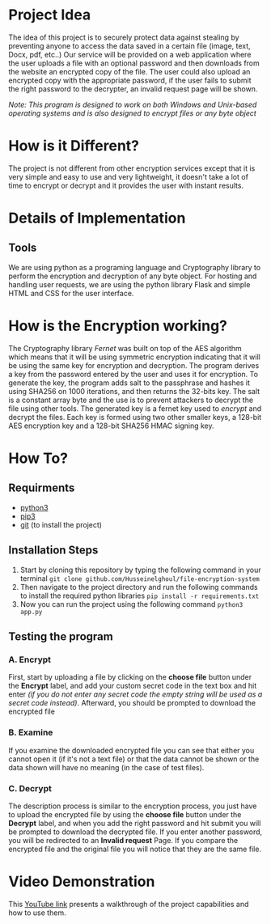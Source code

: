 # Project Idea
The idea of this project is to securely protect data against stealing by preventing anyone to access the data saved in a certain file (image, text, Docx, pdf, etc..)
Our service will be provided on a web application where the user uploads a file with an optional password and then downloads from the website an encrypted copy of the file. The user could also upload an encrypted copy with the appropriate password, if the user fails to submit the right password to the decrypter, an invalid request page will be shown.

*Note: This program is designed to work on both Windows and Unix-based operating systems and is also designed to encrypt files or any byte object*
# How is it Different?
The project is not different from other encryption services except that it is very simple and easy to use and very lightweight, it doesn't take a lot of time to encrypt or decrypt and it provides the user with instant results.

# Details of Implementation

## Tools
We are using python as a programing language and Cryptography library to perform the encryption and decryption of any byte object. 
For hosting and handling user requests, we are using the python library 
Flask and simple HTML  and CSS for the user interface.

# How is the Encryption working?

The Cryptography library *Fernet* was built on top of the AES algorithm which means that it will be using symmetric encryption indicating that it will be using the same key for encryption and decryption.
The program derives a key from the password entered by the user and uses it for encryption. To generate the key, the program adds salt to the passphrase and hashes it using SHA256 on 1000 iterations, and then returns the 32-bits key.
The salt is a constant array byte and the use is to prevent attackers to decrypt the file using other tools.
The generated key is a fernet key used to *encrypt*  and decrypt the files. Each key is formed using two other smaller keys, a 128-bit AES encryption key and a 128-bit SHA256 HMAC signing key.


# How To?

## Requirments

* [python3](https://www.python.org)
* [pip3](https://pypi.org/project/pip/)
* [git](https://git-scm.com) (to install the project)

## Installation Steps

1. Start by cloning this repository by typing the following command in your terminal
`git clone github.com/Husseinelghoul/file-encryption-system`
2. Then navigate to the project directory and run the following commands to install the required python libraries
`pip install -r requirements.txt`
3. Now you can run the project using the following command
`python3 app.py`

## Testing the program
### A. Encrypt

First, start by uploading a file by clicking on the **choose file** button under the **Encrypt** label, and add your custom secret code in the text box and hit enter *(if you do not enter any secret code the empty string will be used as a secret code instead)*. Afterward, you should be prompted to download the encrypted file


### B. Examine

If you examine the downloaded encrypted file you can see that either you cannot open it (if it's not a text file) or that the data cannot be shown or the data shown will have no meaning (in the case of test files).

### C. Decrypt

The description process is similar to the encryption process, you just have to upload the encrypted file by using the **choose file** button under the **Decrypt** label, and when you add the right password and hit submit you will be prompted to download the decrypted file.
If you enter another password, you will be redirected to an **Invalid request** Page.
If you compare the encrypted file and the original file you will notice that they are the same file.

# Video Demonstration

This [YouTube link](https://www.youtube.com) presents a walkthrough of the project capabilities and how to use them.
